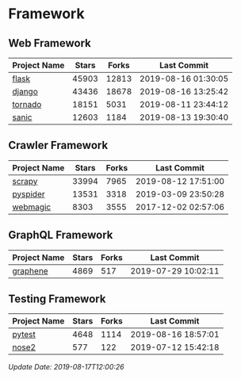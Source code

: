 # Framework

## Web Framework

| Project Name | Stars | Forks | Last Commit |
| ------------ | ----- | ----- | ----------- |
| [flask](https://github.com/pallets/flask) | 45903 | 12813 | 2019-08-16 01:30:05 |
| [django](https://github.com/django/django) | 43436 | 18678 | 2019-08-16 13:25:42 |
| [tornado](https://github.com/tornadoweb/tornado) | 18151 | 5031 | 2019-08-11 23:44:12 |
| [sanic](https://github.com/huge-success/sanic) | 12603 | 1184 | 2019-08-13 19:30:40 |

## Crawler Framework

| Project Name | Stars | Forks | Last Commit |
| ------------ | ----- | ----- | ----------- |
| [scrapy](https://github.com/scrapy/scrapy) | 33994 | 7965 | 2019-08-12 17:51:00 |
| [pyspider](https://github.com/binux/pyspider) | 13531 | 3318 | 2019-03-09 23:50:28 |
| [webmagic](https://github.com/code4craft/webmagic) | 8303 | 3555 | 2017-12-02 02:57:06 |

## GraphQL Framework

| Project Name | Stars | Forks | Last Commit |
| ------------ | ----- | ----- | ----------- |
| [graphene](https://github.com/graphql-python/graphene) | 4869 | 517 | 2019-07-29 10:02:11 |

## Testing Framework

| Project Name | Stars | Forks | Last Commit |
| ------------ | ----- | ----- | ----------- |
| [pytest](https://github.com/pytest-dev/pytest) | 4648 | 1114 | 2019-08-16 18:57:01 |
| [nose2](https://github.com/nose-devs/nose2) | 577 | 122 | 2019-07-12 15:42:18 |

*Update Date: 2019-08-17T12:00:26*